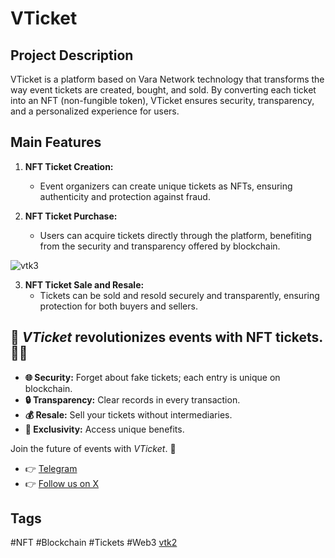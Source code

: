 # VTicket

## Project Description

VTicket is a platform based on Vara Network technology that transforms the way event tickets are created, bought, and sold. By converting each ticket into an NFT (non-fungible token), VTicket ensures security, transparency, and a personalized experience for users.

## Main Features

1. **NFT Ticket Creation:**
   - Event organizers can create unique tickets as NFTs, ensuring authenticity and protection against fraud.

2. **NFT Ticket Purchase:**
   - Users can acquire tickets directly through the platform, benefiting from the security and transparency offered by blockchain.


![vtk3](https://github.com/user-attachments/assets/cc1154e5-00b9-41d6-8b62-1e432bc361f5)


3. **NFT Ticket Sale and Resale:**
   - Tickets can be sold and resold securely and transparently, ensuring protection for both buyers and sellers.

## 🚀 *VTicket* revolutionizes events with NFT tickets. 🎫✨


- **🌐 Security:** Forget about fake tickets; each entry is unique on blockchain.
- **🔒 Transparency:** Clear records in every transaction.
- **💰 Resale:** Sell your tickets without intermediaries.
- **🎉 Exclusivity:** Access unique benefits.

Join the future of events with *VTicket*. 🌟

- 👉 [Telegram](https://t.me/V_Ticket)
- 👉 [Follow us on X](https://x.com/Vticket285101?t=gtHeXIgnKHHS2U68K3cLmg&s=09)

## Tags

#NFT #Blockchain #Tickets #Web3
[vtk2](https://github.com/user-attachments/assets/57dcccca-2cf1-4a1c-ac29-8540b437defe)
```!
